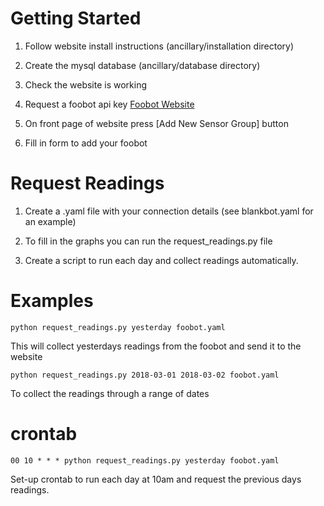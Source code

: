Getting Started
===============

1. Follow website install instructions (ancillary/installation directory)
 
2. Create the mysql database (ancillary/database directory)

3. Check the website is working

4. Request a foobot api key [Foobot Website](https://api.foobot.io/apidoc/index.html)
 
5. On front page of website press [Add New Sensor Group] button

6. Fill in form to add your foobot

# Request Readings

1. Create a .yaml file with your connection details (see blankbot.yaml for an example)

2. To fill in the graphs you can run the request_readings.py file

3. Create a script to run each day and collect readings automatically.

# Examples

    python request_readings.py yesterday foobot.yaml
    
This will collect yesterdays readings from the foobot and send it to the website

    python request_readings.py 2018-03-01 2018-03-02 foobot.yaml
    
To collect the readings through a range of dates
    
# crontab

    00 10 * * * python request_readings.py yesterday foobot.yaml

Set-up crontab to run each day at 10am and request the previous days readings.
